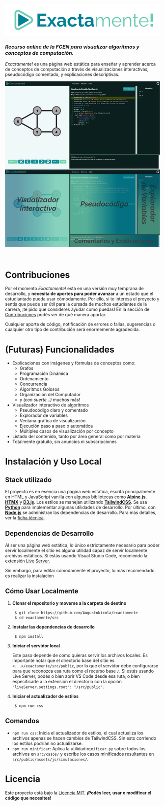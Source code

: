 ![Exactamente](assets/titulo_transparente.png)
### *Recurso online de la FCEN para visualizar algoritmos y conceptos de computación.*

*Exactamente!* es una página web estática para enseñar y aprender acerca de conceptos de computación a través de visualizaciones interactivas, pseudocódigo comentado, y explicaciones descriptivas.

![Showcase](assets/showcase.gif)
![Partes](assets/partes.png)

<br>

# Contribuciones
Por el momento *Exactamente!* está en una versión muy temprana de desarrollo, y **necesita de aportes para poder avanzar** a un estado que el estudiantado pueda usar cómodamente. Por ello, si te interesa el proyecto y sentís que puede ser útil para la cursada de muchos estudiantes de la carrera, ¡te pido que consideres ayudar como puedas! En la sección de [Contribuciones](./docs//CONTRIBUCIONES.md) podés ver de qué manera aportar.

Cualquier aporte de código, notificación de errores o fallas, sugerencias o cualquier otro tipo de contribución será enormemente agradecida.

# (Futuras) Funcionalidades
* Explicaciones con imágenes y fórmulas de conceptos como:
  * Grafos
  * Programación Dinámica
  * Ordenamiento
  * Concurrencia
  * Algoritmos Golosos
  * Organización del Computador
  * y *(con suerte...)* muchos más! 
* Visualizador interactivo de algoritmos
  * Pseudocódigo claro y comentado
  * Explorador de variables
  * Ventana gráfica de visualización
  * Ejecución paso a paso o automática
  * Múltiples casos de visualización por concepto
* Listado del contenido, tanto por área general como por materia
* Totalmente gratuito, sin anuncios ni subscripciones

# Instalación y Uso Local
## Stack utilizado
El proyecto es en esencia una página web estática, escrita principalmente en HTML y JavaScript vanilla con algunas bibliotecas como [**Alpine.js**](https://alpinejs.dev/), [**HTMX**](https://htmx.org/) y [**D3.js**](https://d3js.org/). Los estilos se manejan utilizando [**TailwindCSS**](https://tailwindcss.com/). Se usa [**Python**](https://www.python.org/) para implementar algunas utilidades de desarrollo. Por último, con [**Node.js**](https://nodejs.org/en) se administran las dependencias de desarrollo. Para más detalles, ver la [ficha técnica](./docs/FICHA_TECNICA.md).

## Dependencias de Desarrollo
Al ser una página web estática, lo único estrictamente necesario para poder servir localmente el sitio es alguna utilidad capaz de servir localmente archivos estáticos. Si estás usando Visual Studio Code, recomiendo la extensión [Live Server](https://marketplace.visualstudio.com/items?itemName=ritwickdey.LiveServer).

Sin embargo, para editar cómodamente el proyecto, lo más recomendado es realizar la instalacion 

## Cómo Usar Localmente
1. **Clonar el repositorio y moverse a la carpeta de destino**
	
		$ git clone https://github.com/AugustoNicola/exactamente
		$ cd exactamente/src

2. **Instalar las dependencias de desarrollo**
	
		$ npm install
		
3. **Iniciar el servidor local**

	Este paso depende de cómo quieras servir los archivos locales. Es importante notar que el directorio base del sitio es `<...>/exactamente/src/public`, por lo que el servidor debe configurarse para que reconozca esa ruta como el recurso base `/`. Si estás usando Live Server, podés o bien abrir VS Code desde esa ruta, o bien especificarle a la extensión el directorio con la opción `"liveServer.settings.root": "/src/public"`.

4. **Iniciar el actualizador de estilos**

	
		$ npm run css

## Comandos
* `npm run css`: Inicia el actualizador de estilos, el cual actualiza los archivos apenas se hacen cambios de TailwindCSS. Sin esto corriendo los estilos podrían no actualizarse.
* `npm run minificar`: Aplica la utilidad `minificar.py` sobre todos los archivos en `src/casos/` y escribe los casos minificados resultantes en `src/public/assets/js/simulaciones/`.

# Licencia
Este proyecto está bajo la [Licencia MIT](https://choosealicense.com/licenses/mit/). **¡Podés leer, usar o modificar el código que necesites!**